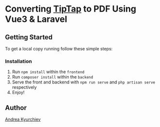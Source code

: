 # Converting [TipTap](https://github.com/ueberdosis/tiptap) to PDF Using Vue3 & Laravel

<!-- GETTING STARTED -->
## Getting Started

To get a local copy running follow these simple steps:

### Installation

1. Run ``npm install`` within the ``frontend``
2. Run ``composer install`` within the ``backend``
3. Serve the front and backend with ``npm run serve`` and ``php artisan serve`` respectively
4. Enjoy!


## Author
[Andrea Kyurchiev](https://github.com/andrea-kyurchiev)
